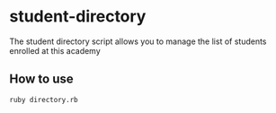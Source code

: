 # student-directory #

The student directory script allows you to manage the list of students enrolled at this academy

## How to use ##

```shell
ruby directory.rb
```

